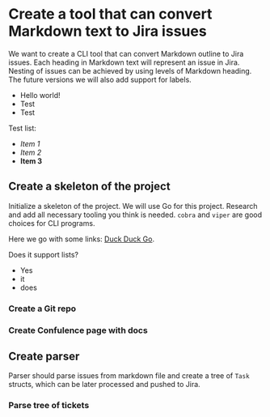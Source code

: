 # Create a tool that can convert Markdown text to Jira issues

We want to create a CLI tool that can convert Markdown outline to Jira issues.
Each heading in Markdown text will represent an issue in Jira. Nesting of issues can be achieved by using levels of Markdown heading.
The future versions we will also add support for labels.

- Hello world!
- Test
- Test

Test list:

- *Item 1*
- _Item 2_
- **Item 3**

## Create a skeleton of the project

Initialize a skeleton of the project. We will use Go for this project.
Research and add all necessary tooling you think is needed. `cobra` and `viper` are good choices for CLI programs.

Here we go with some links: [Duck Duck Go](https://duckduckgo.com).

Does it support lists?

- Yes 
- it
- does

### Create a Git repo

### Create Confulence page with docs

## Create parser

Parser should parse issues from markdown file and create a tree of `Task` structs, which can be later processed and pushed to Jira.

### Parse tree of tickets

